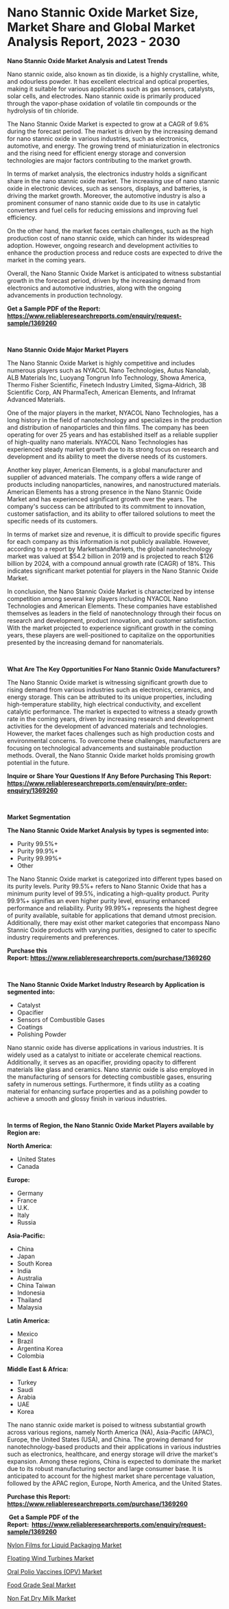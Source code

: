 <p><h1>Nano Stannic Oxide Market Size, Market Share and Global Market Analysis Report, 2023 - 2030</h1></p><p><strong>Nano Stannic Oxide Market Analysis and Latest Trends</strong></p>
<p><p>Nano stannic oxide, also known as tin dioxide, is a highly crystalline, white, and odourless powder. It has excellent electrical and optical properties, making it suitable for various applications such as gas sensors, catalysts, solar cells, and electrodes. Nano stannic oxide is primarily produced through the vapor-phase oxidation of volatile tin compounds or the hydrolysis of tin chloride.</p><p>The Nano Stannic Oxide Market is expected to grow at a CAGR of 9.6% during the forecast period. The market is driven by the increasing demand for nano stannic oxide in various industries, such as electronics, automotive, and energy. The growing trend of miniaturization in electronics and the rising need for efficient energy storage and conversion technologies are major factors contributing to the market growth.</p><p>In terms of market analysis, the electronics industry holds a significant share in the nano stannic oxide market. The increasing use of nano stannic oxide in electronic devices, such as sensors, displays, and batteries, is driving the market growth. Moreover, the automotive industry is also a prominent consumer of nano stannic oxide due to its use in catalytic converters and fuel cells for reducing emissions and improving fuel efficiency.</p><p>On the other hand, the market faces certain challenges, such as the high production cost of nano stannic oxide, which can hinder its widespread adoption. However, ongoing research and development activities to enhance the production process and reduce costs are expected to drive the market in the coming years.</p><p>Overall, the Nano Stannic Oxide Market is anticipated to witness substantial growth in the forecast period, driven by the increasing demand from electronics and automotive industries, along with the ongoing advancements in production technology.</p></p>
<p><strong>Get a Sample PDF of the Report:&nbsp; <a href="https://www.reliableresearchreports.com/enquiry/request-sample/1369260">https://www.reliableresearchreports.com/enquiry/request-sample/1369260</a></strong></p>
<p>&nbsp;</p>
<p><strong>Nano Stannic Oxide Major Market Players</strong></p>
<p><p>The Nano Stannic Oxide Market is highly competitive and includes numerous players such as NYACOL Nano Technologies, Autus Nanolab, ALB Materials Inc, Luoyang Tongrun Info Technology, Showa America, Thermo Fisher Scientific, Finetech Industry Limited, Sigma-Aldrich, 3B Scientific Corp, AN PharmaTech, American Elements, and Inframat Advanced Materials. </p><p>One of the major players in the market, NYACOL Nano Technologies, has a long history in the field of nanotechnology and specializes in the production and distribution of nanoparticles and thin films. The company has been operating for over 25 years and has established itself as a reliable supplier of high-quality nano materials. NYACOL Nano Technologies has experienced steady market growth due to its strong focus on research and development and its ability to meet the diverse needs of its customers.</p><p>Another key player, American Elements, is a global manufacturer and supplier of advanced materials. The company offers a wide range of products including nanoparticles, nanowires, and nanostructured materials. American Elements has a strong presence in the Nano Stannic Oxide Market and has experienced significant growth over the years. The company's success can be attributed to its commitment to innovation, customer satisfaction, and its ability to offer tailored solutions to meet the specific needs of its customers.</p><p>In terms of market size and revenue, it is difficult to provide specific figures for each company as this information is not publicly available. However, according to a report by MarketsandMarkets, the global nanotechnology market was valued at $54.2 billion in 2019 and is projected to reach $126 billion by 2024, with a compound annual growth rate (CAGR) of 18%. This indicates significant market potential for players in the Nano Stannic Oxide Market.</p><p>In conclusion, the Nano Stannic Oxide Market is characterized by intense competition among several key players including NYACOL Nano Technologies and American Elements. These companies have established themselves as leaders in the field of nanotechnology through their focus on research and development, product innovation, and customer satisfaction. With the market projected to experience significant growth in the coming years, these players are well-positioned to capitalize on the opportunities presented by the increasing demand for nanomaterials.</p></p>
<p>&nbsp;</p>
<p><strong>What Are The Key Opportunities For Nano Stannic Oxide Manufacturers?</strong></p>
<p><p>The Nano Stannic Oxide market is witnessing significant growth due to rising demand from various industries such as electronics, ceramics, and energy storage. This can be attributed to its unique properties, including high-temperature stability, high electrical conductivity, and excellent catalytic performance. The market is expected to witness a steady growth rate in the coming years, driven by increasing research and development activities for the development of advanced materials and technologies. However, the market faces challenges such as high production costs and environmental concerns. To overcome these challenges, manufacturers are focusing on technological advancements and sustainable production methods. Overall, the Nano Stannic Oxide market holds promising growth potential in the future.</p></p>
<p><strong>Inquire or Share Your Questions If Any Before Purchasing This Report: <a href="https://www.reliableresearchreports.com/enquiry/pre-order-enquiry/1369260">https://www.reliableresearchreports.com/enquiry/pre-order-enquiry/1369260</a></strong></p>
<p>&nbsp;</p>
<p><strong>Market Segmentation</strong></p>
<p><strong>The Nano Stannic Oxide Market Analysis by types is segmented into:</strong></p>
<p><ul><li>Purity 99.5%+</li><li>Purity 99.9%+</li><li>Purity 99.99%+</li><li>Other</li></ul></p>
<p><p>The Nano Stannic Oxide market is categorized into different types based on its purity levels. Purity 99.5%+ refers to Nano Stannic Oxide that has a minimum purity level of 99.5%, indicating a high-quality product. Purity 99.9%+ signifies an even higher purity level, ensuring enhanced performance and reliability. Purity 99.99%+ represents the highest degree of purity available, suitable for applications that demand utmost precision. Additionally, there may exist other market categories that encompass Nano Stannic Oxide products with varying purities, designed to cater to specific industry requirements and preferences.</p></p>
<p><strong>Purchase this Report:&nbsp;<a href="https://www.reliableresearchreports.com/purchase/1369260">https://www.reliableresearchreports.com/purchase/1369260</a></strong></p>
<p>&nbsp;</p>
<p><strong>The Nano Stannic Oxide Market Industry Research by Application is segmented into:</strong></p>
<p><ul><li>Catalyst</li><li>Opacifier</li><li>Sensors of Combustible Gases</li><li>Coatings</li><li>Polishing Powder</li></ul></p>
<p><p>Nano stannic oxide has diverse applications in various industries. It is widely used as a catalyst to initiate or accelerate chemical reactions. Additionally, it serves as an opacifier, providing opacity to different materials like glass and ceramics. Nano stannic oxide is also employed in the manufacturing of sensors for detecting combustible gases, ensuring safety in numerous settings. Furthermore, it finds utility as a coating material for enhancing surface properties and as a polishing powder to achieve a smooth and glossy finish in various industries.</p></p>
<p>&nbsp;</p>
<p><strong>In terms of Region, the Nano Stannic Oxide Market Players available by Region are:</strong></p>
<p>
    <p> <strong> North America: </strong>
        <ul>
            <li>United States</li>
            <li>Canada</li>
        </ul>
        </p> 
    <p> <strong> Europe: </strong>
        <ul>
            <li>Germany</li>
            <li>France</li>
            <li>U.K.</li>
            <li>Italy</li>
            <li>Russia</li>
        </ul>
        </p> 
    <p> <strong> Asia-Pacific: </strong>
        <ul>
            <li>China</li>
            <li>Japan</li>
            <li>South Korea</li>
            <li>India</li>
            <li>Australia</li>
            <li>China Taiwan</li>
            <li>Indonesia</li>
            <li>Thailand</li>
            <li>Malaysia</li>
        </ul>
        </p> 
    <p> <strong> Latin America: </strong>
        <ul>
            <li>Mexico</li>
            <li>Brazil</li>
            <li>Argentina Korea</li>
            <li>Colombia</li>
        </ul>
        </p> 
    <p> <strong> Middle East & Africa: </strong>
        <ul>
            <li>Turkey</li>
            <li>Saudi</li>
            <li>Arabia</li>
            <li>UAE</li>
            <li>Korea</li>
        </ul>
    </p>
    </p>
<p><p>The nano stannic oxide market is poised to witness substantial growth across various regions, namely North America (NA), Asia-Pacific (APAC), Europe, the United States (USA), and China. The growing demand for nanotechnology-based products and their applications in various industries such as electronics, healthcare, and energy storage will drive the market's expansion. Among these regions, China is expected to dominate the market due to its robust manufacturing sector and large consumer base. It is anticipated to account for the highest market share percentage valuation, followed by the APAC region, Europe, North America, and the United States.</p></p>
<p><strong>Purchase this Report: <a href="https://www.reliableresearchreports.com/purchase/1369260">https://www.reliableresearchreports.com/purchase/1369260</a></strong></p>
<p>&nbsp;<strong>Get a Sample PDF of the Report:&nbsp;&nbsp;<a href="https://www.reliableresearchreports.com/enquiry/request-sample/1369260">https://www.reliableresearchreports.com/enquiry/request-sample/1369260</a></strong></p>
<p><strong></strong></p>
<p><p><a href="https://medium.com/@santosdicki2023/nylon-films-for-liquid-packaging-market-size-growth-forecast-2023-2030-6bc9f3992405">Nylon Films for Liquid Packaging Market</a></p><p><a href="https://www.linkedin.com/pulse/floating-wind-turbines-market-size-share-amp-trends-analysis-sd9wf/">Floating Wind Turbines Market</a></p><p><a href="https://github.com/santosh758595/Market-Research-Report-List-1/blob/main/oral-polio-vaccines-opv-market.md">Oral Polio Vaccines (OPV) Market</a></p><p><a href="https://github.com/Chiragrp26/Market-Research-Report-List-1/blob/main/food-grade-seal-market.md">Food Grade Seal Market</a></p><p><a href="https://medium.com/@maeganbraun/non-fat-dry-milk-market-size-growth-forecast-2023-2030-2355ecd1da79">Non Fat Dry Milk Market</a></p></p>